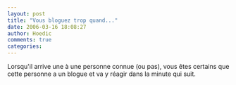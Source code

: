 ```yaml
---
layout: post
title: "Vous bloguez trop quand..."
date: 2006-03-16 18:08:27
author: Hoedic
comments: true
categories: 
---
```



Lorsqu'il arrive une  à une personne connue (ou pas), vous êtes certains que cette personne a un blogue et va y réagir dans la minute qui suit.